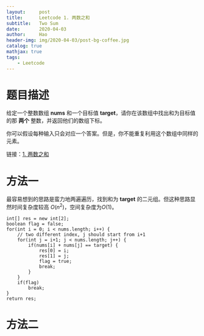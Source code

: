 ```yaml
---
layout:     post
title:      Leetcode 1. 两数之和
subtitle:   Two Sum
date:       2020-04-03
author:     Hao
header-img: img/2020-04-03/post-bg-coffee.jpg
catalog: true
mathjax: true
tags:
    - Leetcode
---
```


# 题目描述

给定一个整数数组 **nums** 和一个目标值 **target**，请你在该数组中找出和为目标值的那 **两个** 整数，并返回他们的数组下标。

你可以假设每种输入只会对应一个答案。但是，你不能重复利用这个数组中同样的元素。

链接：[1. 两数之和](https://leetcode-cn.com/problems/two-sum)

# 方法一

最容易想到的思路是蛮力地两遍遍历，找到和为 **target** 的二元组。但这种思路显然时间复杂度较高 $O(n^2)$，空间复杂度为$O(1)$。

```
int[] res = new int[2];
boolean flag = false;
for(int i = 0; i < nums.length; i++) {
    // two different index, j should start from i+1
    for(int j = i+1; j < nums.length; j++) {
        if(nums[i] + nums[j] == target) {
            res[0] = i; 
            res[1] = j;
            flag = true;
            break;
        }
    }
    if(flag)
        break;
}
return res;       
```

# 方法二

